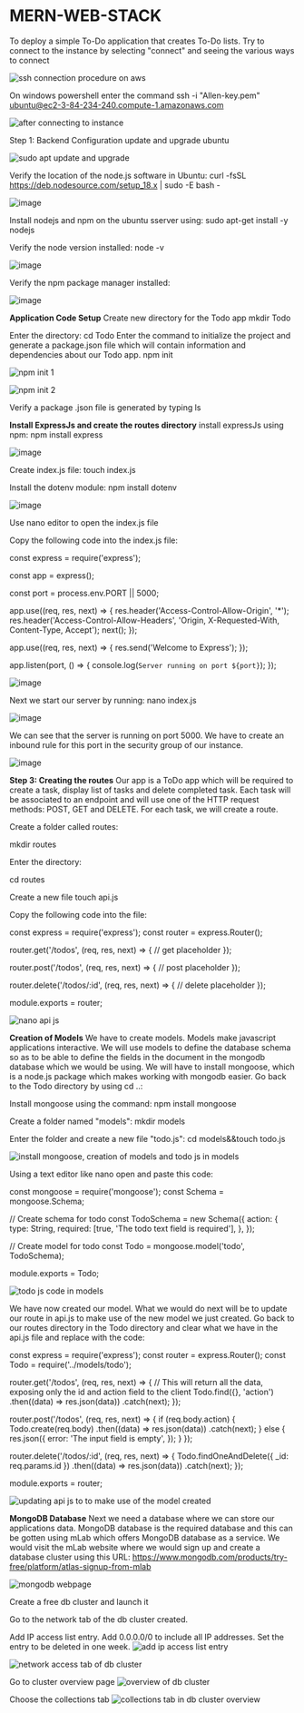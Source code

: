 # MERN-WEB-STACK
To deploy a simple To-Do application that creates To-Do lists.
Try to connect to the instance by selecting "connect" and seeing the various ways to connect



![ssh connection procedure on aws](https://github.com/user-attachments/assets/d3dd9f11-0d39-4ce1-a8fe-1f14628d8cb2)


On windows powershell enter the command 
ssh -i "Allen-key.pem" ubuntu@ec2-3-84-234-240.compute-1.amazonaws.com


![after connecting to instance](https://github.com/user-attachments/assets/9cdca3f4-3549-4f7a-b0dc-5265802818af)


Step 1: Backend Configuration
update and upgrade ubuntu


![sudo apt update and upgrade ](https://github.com/user-attachments/assets/18fdad0e-16c3-4917-94de-a6e85f87f627)

Verify the location of the node.js software in Ubuntu: 
curl -fsSL https://deb.nodesource.com/setup_18.x | sudo -E bash -


![image](https://github.com/user-attachments/assets/08d819dc-3337-43f0-8c49-692ad66d7a60)

Install nodejs and npm on the ubuntu sserver using:
sudo apt-get install -y nodejs

Verify the node version installed:
node -v


![image](https://github.com/user-attachments/assets/4dc2d185-f857-495f-ba8c-bcde37f0ccae)


Verify the npm package manager installed:


![image](https://github.com/user-attachments/assets/891dd523-e519-4d2a-8b6c-f03086964dc4)

**Application Code Setup**
Create new directory for the Todo app
mkdir Todo

Enter the directory:
cd Todo
Enter the command to initialize the project and generate a package.json file which will contain information and dependencies about our Todo app.
npm init 

![npm init 1](https://github.com/user-attachments/assets/9975c3b1-d7df-40fe-9249-ec0293f85712)


![npm init 2](https://github.com/user-attachments/assets/c92eb929-7fb9-4ce3-92e2-ff13bb632c23)


Verify a package .json file is generated by typing ls

**Install ExpressJs and create the routes directory**
install expressJs using npm:
npm install express


![image](https://github.com/user-attachments/assets/0bfe1bfa-1725-4609-b00e-4fa20d5024ca)

Create index.js file:
touch index.js


Install the dotenv module:
npm install dotenv

![image](https://github.com/user-attachments/assets/db5f837c-92dc-4948-ba2d-3938adbfca15)


Use nano editor to open the index.js file

Copy the following code into the index.js file:

const express = require('express');

const app = express();

const port = process.env.PORT || 5000;

app.use((req, res, next) => {
  res.header('Access-Control-Allow-Origin', '*');
  res.header('Access-Control-Allow-Headers', 'Origin, X-Requested-With, Content-Type, Accept');
  next();
});

app.use((req, res, next) => {
  res.send('Welcome to Express');
});

app.listen(port, () => {
  console.log(`Server running on port ${port}`);
});



![image](https://github.com/user-attachments/assets/92f271d1-1cdb-43bd-a453-d0151cb857dc)


Next we start our server by running:
nano index.js

![image](https://github.com/user-attachments/assets/7ef12bc2-1baa-4ade-b2d1-383e3de7d2be)

We can see that the server is running on port 5000. We have to create an inbound rule for this port in the security group of our instance.


![image](https://github.com/user-attachments/assets/796a229b-4315-47f8-86c7-8ba143ddac48)


**Step 3: Creating the routes**
Our app is a ToDo app which will be required to create a task, display list of tasks and delete completed task.
Each task will be associated to an endpoint and will use one of the HTTP request methods: POST, GET and DELETE.
For each task, we will create a route.

Create a folder called routes:

mkdir routes

Enter the directory:

cd routes

Create a new file
touch api.js

Copy the following code into the file:

const express = require('express');
const router = express.Router();

router.get('/todos', (req, res, next) => {
  // get placeholder
});

router.post('/todos', (req, res, next) => {
  // post placeholder
});

router.delete('/todos/:id', (req, res, next) => {
  // delete placeholder
});

module.exports = router;


![nano api js](https://github.com/user-attachments/assets/770ea55d-94d2-4ab1-8e98-dc0d8d68645c)



**Creation of Models**
We have to create models. Models make javascript applications interactive. We will use models to define the database schema so as to be able to define the fields in the document in the mongodb database which we would be using.
We will have to install mongoose, which is a node.js package which makes working with mongodb easier.
Go back to the Todo directory by using cd ..:

Install mongoose using the command: 
npm install mongoose

Create a folder named "models":
mkdir models

Enter the folder and create a new file "todo.js":
cd models&&touch todo.js


![install mongoose, creation of models and todo js in models](https://github.com/user-attachments/assets/b91f90d8-dc72-4107-9faf-f46b08f76b02)

Using a text editor like nano open and paste this code:

const mongoose = require('mongoose');
const Schema = mongoose.Schema;

// Create schema for todo
const TodoSchema = new Schema({
  action: {
    type: String,
    required: [true, 'The todo text field is required'],
  },
});

// Create model for todo
const Todo = mongoose.model('todo', TodoSchema);

module.exports = Todo;

![todo js code in models](https://github.com/user-attachments/assets/cbc03202-42e5-4115-af15-87757419e847)

We have now created our model. What we would do next will be to update our route in api.js to make use of the new model we just created. 
Go back to our routes directory in the Todo directory and clear what we have in the api.js file and replace with the code:

const express = require('express');
const router = express.Router();
const Todo = require('../models/todo');

router.get('/todos', (req, res, next) => {
  // This will return all the data, exposing only the id and action field to the client
  Todo.find({}, 'action')
    .then((data) => res.json(data))
    .catch(next);
});

router.post('/todos', (req, res, next) => {
  if (req.body.action) {
    Todo.create(req.body)
      .then((data) => res.json(data))
      .catch(next);
  } else {
    res.json({
      error: 'The input field is empty',
    });
  }
});

router.delete('/todos/:id', (req, res, next) => {
  Todo.findOneAndDelete({ _id: req.params.id })
    .then((data) => res.json(data))
    .catch(next);
});

module.exports = router;



![updating api js to to make use of the model created](https://github.com/user-attachments/assets/5c49fe1d-f39b-4664-afd7-84bcf5ee384b)

**MongoDB Database**
Next we need a database where we can store our applications data. 
MongoDB database is the required database and this can be gotten using mLab which offers MongoDB database as a service.
We would visit the mLab website where we would sign up and create a database cluster using this URL:
https://www.mongodb.com/products/try-free/platform/atlas-signup-from-mlab 

![mongodb webpage](https://github.com/user-attachments/assets/1a24e066-e8ba-4f51-b162-6750febc1e8f)

Create a free db cluster and launch it

Go to the network tab of the db cluster created.

Add IP access list entry. Add 0.0.0.0/0 to include all IP addresses.
Set the entry to be deleted in one week.
![add ip access list entry](https://github.com/user-attachments/assets/689e6a59-3ed6-4f9a-a5b3-841c29a574ba)

![network access tab of db cluster](https://github.com/user-attachments/assets/9ad91cf8-2f24-47a6-b645-d6252054eb13)

Go to cluster overview page
![overview of db cluster](https://github.com/user-attachments/assets/2d6d9d43-fe5e-4744-9ed5-7e91edae2c6e)


Choose the collections tab
![collections tab in db cluster overview](https://github.com/user-attachments/assets/12776ba9-828c-451e-91e8-daf30196577b)


















